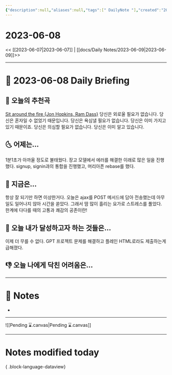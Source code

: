 ```yaml
---
{"description":null,"aliases":null,"tags":[" DailyNote "],"created":"2023-06-08T12:58:24","updated":"2023-07-15T21:30:20","title":"2023-06-08","dg-publish":true,"permalink":"/docs/Daily Notes/2023-06-08/","dgPassFrontmatter":true}
---
```



# 2023-06-08

<< [[2023-06-07\|2023-06-07]] | [[docs/Daily Notes/2023-06-09\|2023-06-09]]>>

---

# 📅 2023-06-08 Daily Briefing

## 🎵 오늘의 추천곡

[Sit around the fire {Jon Hopkins, Ram Dass}](https://youtu.be/3G4kCi_ldr8) 당신은 외로울 필요가 없습니다. 당신은 혼자일 수 없었기 때문입니다. 당신은 욕심낼 필요가 없습니다. 당신은 이미 가지고 있기 때문이죠. 당신은 의심할 필요가 없습니다. 당신은 이미 알고 있습니다.

## 🌜 어제는...

1분1초가 아까울 정도로 불태웠다. 장고 모델에서 에러를 해결한 이래로 많은 일을 진행했다. signup, signin과의 통합을 진행했고, 머리아픈 rebase를 했다.

## 🙌 지금은...

항상 잘 되기만 하면 이상한거다. 오늘은 ajax를 POST 메서드에 담아 전송했는데 아무일도 일어나지 않아 시간을 쏟았다. 그래서 땀 많이 흘리는 요가로 스트레스를 풀었다. 한계에 다다를 때의 고통과 쾌감의 공존이란!

## 🚀 오늘 내가 달성하고자 하는 것들은...

이제 더 무를 수 없다. GPT 프로젝트 문제를 해결하고 플레인 HTML로라도 제출하는게 급해졌다.

## 👎 오늘 나에게 닥친 어려움은...

---

# 📝 Notes

- 

___

![[Pending ⌛.canvas\|Pending ⌛.canvas]]

---

# Notes modified today


{ .block-language-dataview}
